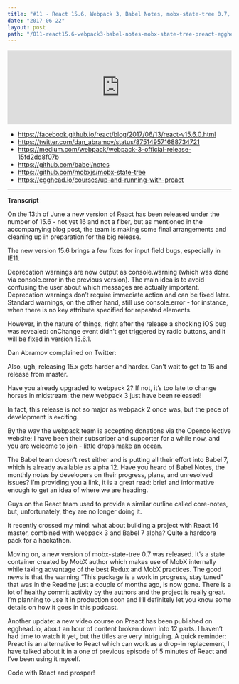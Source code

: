 ```yaml
---
title: "#11 - React 15.6, Webpack 3, Babel Notes, mobx-state-tree 0.7, Preact on egghead.io"
date: "2017-06-22"
layout: post
path: "/011-react15.6-webpack3-babel-notes-mobx-state-tree-preact-egghead/"
---
```


<iframe width="100%" height="166" scrolling="no" frameborder="no" src="https://w.soundcloud.com/player/?url=https%3A//api.soundcloud.com/tracks/329453032&amp;color=ff5500&amp;auto_play=false&amp;hide_related=false&amp;show_comments=true&amp;show_user=true&amp;show_reposts=false"></iframe>

- https://facebook.github.io/react/blog/2017/06/13/react-v15.6.0.html
- https://twitter.com/dan_abramov/status/875149571688734721
- https://medium.com/webpack/webpack-3-official-release-15fd2dd8f07b
- https://github.com/babel/notes
- https://github.com/mobxjs/mobx-state-tree
- https://egghead.io/courses/up-and-running-with-preact


---
**Transcript**

On the 13th of June a new version of React has been released under the number of 15.6 - not yet 16 and not a fiber, but as mentioned in the accompanying blog post, the team is making some final arrangements and cleaning up in preparation for the big release. 
 
The new version 15.6 brings a few fixes for input field bugs, especially in IE11.
 
Deprecation warnings are now output as console.warning (which was done via console.error in the previous version). The main idea is to avoid confusing the user about which messages are actually important. Deprecation warnings don’t require immediate action and can be fixed later. Standard warnings, on the other hand, still use console.error - for instance, when there is no key attribute specified for repeated elements.
 
However, in the nature of things, right after the release a shocking iOS bug was revealed: onChange event didn’t get triggered by radio buttons, and it will be fixed in version 15.6.1.
 
Dan Abramov complained on Twitter:
 
Also, ugh, releasing 15.x gets harder and harder. Can't wait to get to 16 and release from master.
 
Have you already upgraded to webpack 2? If not, it’s too late to change horses in midstream: the new webpack 3 just have been released!
 
In fact, this release is not so major as webpack 2 once was, but the pace of development is exciting. 

By the way the webpack team is accepting donations via the Opencollective website; I have been their subscriber and supporter for a while now, and you are welcome to join - little drops make an ocean.
 
The Babel team doesn’t rest either and is putting all their effort into Babel 7, which is already available as alpha 12. Have you heard of Babel Notes, the monthly notes by developers on their progress, plans, and unresolved issues? I’m providing you a link, it is a great read: brief and informative enough to get an idea of where we are heading.
 
Guys on the React team used to provide a similar outline called core-notes, but, unfortunately, they are no longer doing it.
 
It recently crossed my mind: what about building a project with React 16 master, combined with webpack 3 and Babel 7 alpha? Quite a hardcore pack for a hackathon.
 
Moving on, a new version of mobx-state-tree 0.7 was released. It’s a state container created by MobX author which makes use of MobX internally while taking advantage of the best Redux and MobX practices. The good news is that the warning “This package is a work in progress, stay tuned” that was in the Readme just a couple of months ago, is now gone. There is a lot of healthy commit activity by the authors and the project is really great. I’m planning to use it in production soon and I’ll definitely let you know some details on how it goes in this podcast.
 
Another update: a new video course on Preact has been published on egghead.io, about an hour of content broken down into 12 parts. I haven’t had time to watch it yet, but the titles are very intriguing. A quick reminder: Preact is an alternative to React which can work as a drop-in replacement, I have talked about it in a one of previous episode of 5 minutes of React and I’ve been using it myself.
 
Code with React and prosper!

